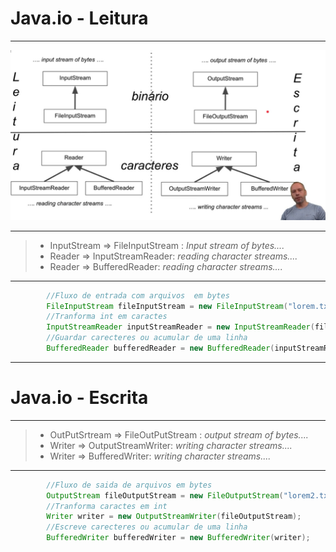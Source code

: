 # Java.io - Leitura

----

![image-20230220101028848](..\imgs\java-io.jpeg)

---

> - InputStream => FileInputStream : *Input stream of bytes....*
> - Reader => InputStreamReader: *reading character streams....*
> - Reader => BufferedReader: *reading character streams....*

----

```java
       	//Fluxo de entrada com arquivos  em bytes
		FileInputStream fileInputStream = new FileInputStream("lorem.txt");
		//Tranforma int em caractes
        InputStreamReader inputStreamReader = new InputStreamReader(fileInputStream);
		//Guardar carecteres ou acumular de uma linha
        BufferedReader bufferedReader = new BufferedReader(inputStreamReader);
```

---

# Java.io - Escrita

----

> - OutPutSrtream => FileOutPutStream : *output stream of bytes....*
> - Writer => OutputStreamWriter: *writing character streams....*
> - Writer => BufferedWriter: *writing character streams....*

----

```java
        //Fluxo de saida de arquivos em bytes
		OutputStream fileOutputStream = new FileOutputStream("lorem2.txt");
		//Tranforma caractes em int
        Writer writer = new OutputStreamWriter(fileOutputStream);
		//Escreve carecteres ou acumular de uma linha
        BufferedWriter bufferedWriter = new BufferedWriter(writer);
```


